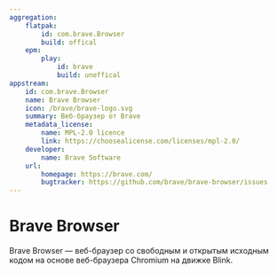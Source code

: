 ```yaml
---
aggregation: 
    flatpak: 
        id: com.brave.Browser
        build: offical
    epm: 
        play:
            id: brave 
            build: unoffical
appstream:
    id: com.brave.Browser
    name: Brave Browser
    icon: /brave/brave-logo.svg
    summary: Веб-браузер от Brave
    metadata_license: 
        name: MPL-2.0 licence
        link: https://choosealicense.com/licenses/mpl-2.0/
    developer: 
        name: Brave Software
    url: 
        homepage: https://brave.com/
        bugtracker: https://github.com/brave/brave-browser/issues
---
```


# Brave Browser

Brave Browser — веб-браузер со свободным и открытым исходным кодом на основе веб-браузера Chromium на движке Blink.

<!--@include: @apps/_parts/install/content-flatpak.md-->
<!--@include: @apps/_parts/warns/unpriveleged-spases.md -->
<!--@include: @apps/_parts/install/content-epm-play.md-->